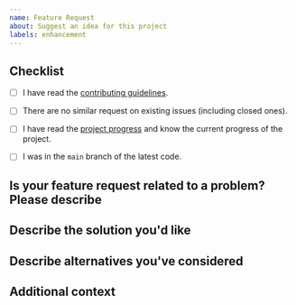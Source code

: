 ```yaml
---
name: Feature Request
about: Suggest an idea for this project
labels: enhancement
---
```


<!-- NOTE: Please maintain all sections, otherwise the issue will be automatically closed :) -->

## Checklist
<!-- Please complete the following list of tasks, and then check it by change the "[ ]" to "[x]" -->
- [ ] I have read the [contributing guidelines](https://github.com/cotes2020/jekyll-theme-chirpy/blob/main/.github/CONTRIBUTING.md).
- [ ] There are no similar request on existing issues (including closed ones).
- [ ] I have read the [project progress](https://github.com/cotes2020/jekyll-theme-chirpy/projects) and know the current progress of the project.
- [ ] I was in the `main` branch of the latest code.


## Is your feature request related to a problem? Please describe
<!-- A clear and concise description of what the problem is. Ex. I'm always frustrated when [...] -->


## Describe the solution you'd like
<!-- A clear and concise description of what you want to happen. -->


## Describe alternatives you've considered
<!-- A clear and concise description of any alternative solutions or features you've considered. -->


## Additional context
<!-- Add any other context or screenshots about the feature request here. -->
